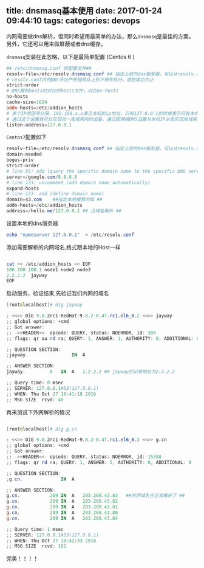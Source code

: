 title: dnsmasq基本使用
date: 2017-01-24 09:44:10
tags:
categories: devops
---
内网需要做dns解析，但同时希望用最简单的办法，那么`dnsmasq`是最佳的方案。另外，它还可以用来做屏蔽或者dns缓存。

`dnsmasq`安装在此忽略，以下是最简单配置 (Centos 6 )
``` powershell
## /etc/dnsmasq.conf 的配置文件##
resolv-file=/etc/resolv.dnsmasq.conf ## 指定上层的dns服务器，可以从resolv.conf复制即可
# resolv.conf内的DNS寻址严格按照从上到下顺序执行，直到成功为止
strict-order
# DNS解析hosts时对应的hosts文件，对应no-hosts
no-hosts
cache-size=1024
addn-hosts=/etc/addion_hosts
# 多个IP用逗号分隔，192.168.x.x表示本机的ip地址，只有127.0.0.1的时候表示只有本机可以访问。
# 通过这个设置就可以实现同一局域网内的设备，通过把网络DNS设置为本机IP从而实现局域网范围内的DNS泛解析(注：无效IP有可能导至服务无法启动）
listen-address=127.0.0.1

```
`Centos7`配置如下

```powershell
resolv-file=/etc/resolv.dnsmasq.conf ## 指定上层的dns服务器，可以从resolv.conf复制即可
domain-needed
bogus-priv
strict-order
# line 55: add (query the specific domain name to the specific DNS server)
server=/google.com/8.8.8.8
# line 123: uncomment (add domain name automatically)
expand-hosts
# line 133: add (define domain name)
domain=s3.com    ##指定本地搜索的域 ##
addn-hosts=/etc/addion_hosts
address=/hello.me/127.0.0.1 ## 泛域名解析 ##
```
设置本地的dns服务器
```powershell
echo "nameserver 127.0.0.1"  > /etc/resolv.conf
```

添加需要解析的内网域名,格式跟本地的Host一样
```powershell

cat >> /etc/addion_hosts << EOF
100.100.100.1 node1 node2 node3
2.2.2.2  jayway
EOF

```
启动服务，验证结果,先验证我们内网的域名

```powershell
[root@localhost]# dig jayway

; <<>> DiG 9.8.2rc1-RedHat-9.8.2-0.47.rc1.el6_8.2 <<>> jayway
;; global options: +cmd
;; Got answer:
;; ->>HEADER<<- opcode: QUERY, status: NOERROR, id: 308
;; flags: qr aa rd ra; QUERY: 1, ANSWER: 1, AUTHORITY: 0, ADDITIONAL: 0

;; QUESTION SECTION:
;jayway.                IN  A

;; ANSWER SECTION:
jayway.         0   IN  A   2.2.2.2 ## jayway的记录地址为2.2.2.2

;; Query time: 0 msec
;; SERVER: 127.0.0.1#53(127.0.0.1)    
;; WHEN: Thu Oct 27 18:41:18 2016
;; MSG SIZE  rcvd: 40

```

再来测试下外网解析的情况
```powershell

[root@localhost]# dig g.cn

; <<>> DiG 9.8.2rc1-RedHat-9.8.2-0.47.rc1.el6_8.2 <<>> g.cn
;; global options: +cmd
;; Got answer:
;; ->>HEADER<<- opcode: QUERY, status: NOERROR, id: 15358
;; flags: qr rd ra; QUERY: 1, ANSWER: 5, AUTHORITY: 0, ADDITIONAL: 0

;; QUESTION SECTION:
;g.cn.              IN  A

;; ANSWER SECTION:
g.cn.           209 IN  A   203.208.43.83   ##外网域名也正常解析了 ##
g.cn.           209 IN  A   203.208.43.82
g.cn.           209 IN  A   203.208.43.81
g.cn.           209 IN  A   203.208.43.80
g.cn.           209 IN  A   203.208.43.84

;; Query time: 1 msec
;; SERVER: 127.0.0.1#53(127.0.0.1)
;; WHEN: Thu Oct 27 18:42:33 2016
;; MSG SIZE  rcvd: 102
```
完美！！！！
